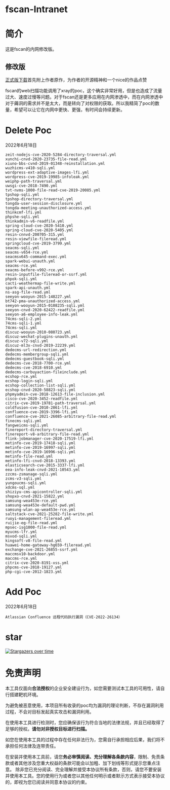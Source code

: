 # fscan-Intranet

# 简介
这是fscan的内网修改版。

## 修改版
 [正式版下载](https://github.com/shadow1ng/fscan)首先附上作者原作，为作者的开源精神和一个nice的作品点赞

fscan的web扫描功能调用了xray的poc，这个确实非常好用，但是也造成了流量过大、速度过慢等问题。对于fscan还是更多应用在内网渗透中，而在内网渗透中对于薅洞的需求并不是太大，而是转向了对权限的获取。所以我精简了poc的数量，希望可以让它在内网中更快、更强，有时间会持续更新。 

# Delete Poc

2022年6月18日

```
zeit-nodejs-cve-2020-5284-directory-traversal.yml
xunchi-cnvd-2020-23735-file-read.yml
xiuno-bbs-cvnd-2019-01348-reinstallation.yml
wuzhicms-v410-sqli.yml
wordpress-ext-adaptive-images-lfi.yml
wordpress-cve-2019-19985-infoleak.yml
weiphp-path-traversal.yml
uwsgi-cve-2018-7490.yml
tvt-nvms-1000-file-read-cve-2019-20085.yml
tpshop-sqli.yml
tpshop-directory-traversal.yml
tongda-user-session-disclosure.yml
tongda-meeting-unauthorized-access.yml
thinkcmf-lfi.yml
phpshe-sqli.yml
thinkadmin-v6-readfile.yml
spring-cloud-cve-2020-5410.yml
spring-cloud-cve-2020-5405.yml
resin-cnnvd-200705-315.yml
resin-viewfile-fileread.yml
springcloud-cve-2019-3799.yml
seacms-sqli.yml
seacms-v654-rce.yml
seacmsv645-command-exec.yml
spark-webui-unauth.yml
seacms-rce.yml
seacms-before-v992-rce.yml
resin-inputfile-fileread-or-ssrf.yml
phpok-sqli.yml
cacti-weathermap-file-write.yml
spark-api-unauth.yml
ns-asg-file-read.yml
seeyon-wooyun-2015-148227.yml
bt742-pma-unauthorized-access.yml
seeyon-wooyun-2015-0108235-sqli.yml
seeyon-cnvd-2020-62422-readfile.yml
seeyon-a6-employee-info-leak.yml
74cms-sqli-2.yml
74cms-sqli-1.yml
74cms-sqli.yml
discuz-wooyun-2010-080723.yml
discuz-wechat-plugins-unauth.yml
discuz-v72-sqli.yml
discuz-ml3x-cnvd-2019-22239.yml
dedecms-url-redirection.yml
dedecms-membergroup-sqli.yml
dedecms-guestbook-sqli.yml
dedecms-cve-2018-7700-rce.yml
dedecms-cve-2018-6910.yml
dedecms-carbuyaction-fileinclude.yml
ecshop-rce.yml
ecshop-login-sqli.yml
ecshop-collection-list-sqli.yml
ecshop-cnvd-2020-58823-sqli.yml
phpmyadmin-cve-2018-12613-file-inclusion.yml
cisco-cve-2020-3452-readfile.yml
citrix-cve-2019-19781-path-traversal.yml
coldfusion-cve-2010-2861-lfi.yml
confluence-cve-2019-3396-lfi.yml
confluence-cve-2021-26085-arbitrary-file-read.yml
finecms-sqli.yml
fangweicms-sqli.yml
finereport-directory-traversal.yml
finereport-v8-arbitrary-file-read.yml
flink-jobmanager-cve-2020-17519-lfi.yml
metinfo-cve-2019-17418-sqli.yml
metinfo-cve-2019-16997-sqli.yml
metinfo-cve-2019-16996-sqli.yml
metinfo-file-read.yml
metinfo-lfi-cnvd-2018-13393.yml
elasticsearch-cve-2015-3337-lfi.yml
eea-info-leak-cnvd-2021-10543.yml
zzcms-zsmanage-sqli.yml
zcms-v3-sqli.yml
yungoucms-sqli.yml
xdcms-sql.yml
shiziyu-cms-apicontroller-sqli.yml
shopxo-cnvd-2021-15822.yml
samsung-wea453e-rce.yml
samsung-wea453e-default-pwd.yml
samsung-wlan-ap-wea453e-rce.yml
saltstack-cve-2021-25282-file-write.yml
ruoyi-management-fileread.yml
ruijie-eg-file-read.yml
mpsec-isg1000-file-read.yml
myucms-lfr.yml
msvod-sqli.yml
kingsoft-v8-file-read.yml
huawei-home-gateway-hg659-fileread.yml
exchange-cve-2021-26855-ssrf.yml
maccmsv10-backdoor.yml
maccms-rce.yml
citrix-cve-2020-8191-xss.yml
phpcms-cve-2018-19127.yml
php-cgi-cve-2012-1823.yml
```

# Add Poc

2022年6月18日

```
Atlassian Confluence 远程代码执行漏洞（CVE-2022-26134）
```

# star

[![Stargazers over time](https://starchart.cc/zhibx/fscan-Intranet.svg)](https://starchart.cc/zhibx/fscan-Intranet) 

# 免责声明

本工具仅面向**合法授权**的企业安全建设行为，如您需要测试本工具的可用性，请自行搭建靶机环境。

为避免被恶意使用，本项目所有收录的poc均为漏洞的理论判断，不存在漏洞利用过程，不会对目标发起真实攻击和漏洞利用。

在使用本工具进行检测时，您应确保该行为符合当地的法律法规，并且已经取得了足够的授权。**请勿对非授权目标进行扫描。**

如您在使用本工具的过程中存在任何非法行为，您需自行承担相应后果，我们将不承担任何法律及连带责任。

在安装并使用本工具前，请您**务必审慎阅读、充分理解各条款内容**，限制、免责条款或者其他涉及您重大权益的条款可能会以加粗、加下划线等形式提示您重点注意。
除非您已充分阅读、完全理解并接受本协议所有条款，否则，请您不要安装并使用本工具。您的使用行为或者您以其他任何明示或者默示方式表示接受本协议的，即视为您已阅读并同意本协议的约束。

